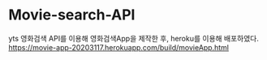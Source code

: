 # Movie-search-API
yts 영화검색 API를 이용해 영화검색App을 제작한 후, heroku를 이용해 배포하였다.
https://movie-app-20203117.herokuapp.com/build/movieApp.html
